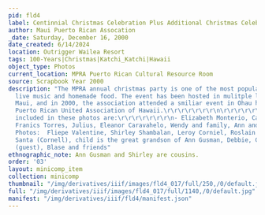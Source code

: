 ```yaml
---
pid: fld4
label: Centinnial Christmas Celebration Plus Additional Christmas Celebrations
author: Maui Puerto Rican Assocation
_date: Saturday, December 16, 2000
date_created: 6/14/2024
location: Outrigger Wailea Resort
tags: 100-Years|Christmas|Katchi_Katchi|Hawaii
object_type: Photos
current_location: MPRA Puerto Rican Cultural Resource Room
source: Scrapbook Year 2000
description: "The MPRA annual christmas party is one of the most popular events featuring
  live music and homemade food. The event has been hosted in mulitple locations in
  Maui, and in 2000, the association attended a smiliar event in Ohau hosted by the
  Puerto Rican United Association of Hawaii.\r\r\r\r\r\r\r\n\r\r\r\r\r\r\r\nMembers
  included in these photos are:\r\r\r\r\r\r\r\n- Elizabeth Monterio, Carlos Hernandez,
  Franics Torres, Julius, Eleanor Caravahelo, Wendy and family, Ann and Jacob Gusman\r\r\r\r\r\r\r\nRight
  Photos:  Fliepe Valentine, Shirley Shambalan, Leroy Corniel, Roslain Demello, Eddie,
  Santa (Cornell), child is the great grandson of Ann Gusman, Debbie, Geofrey Mao
  (guest), Blase and friends"
ethnographic_note: Ann Gusman and Shirley are cousins.
order: '03'
layout: minicomp_item
collection: minicomp
thumbnail: "/img/derivatives/iiif/images/fld4_017/full/250,/0/default.jpg"
full: "/img/derivatives/iiif/images/fld4_017/full/1140,/0/default.jpg"
manifest: "/img/derivatives/iiif/fld4/manifest.json"
---
```

